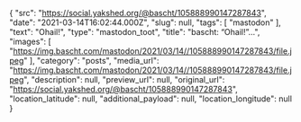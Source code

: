 {
  "src": "https://social.yakshed.org/@bascht/105888990147287843",
  "date": "2021-03-14T16:02:44.000Z",
  "slug": null,
  "tags": [
    "mastodon"
  ],
  "text": "Ohail!",
  "type": "mastodon_toot",
  "title": "bascht: “Ohail!”…",
  "images": [
    "https://img.bascht.com/mastodon/2021/03/14//105888990147287843/file.jpeg"
  ],
  "category": "posts",
  "media_url": "https://img.bascht.com/mastodon/2021/03/14//105888990147287843/file.jpeg",
  "description": null,
  "preview_url": null,
  "original_url": "https://social.yakshed.org/@bascht/105888990147287843",
  "location_latitude": null,
  "additional_payload": null,
  "location_longitude": null
}